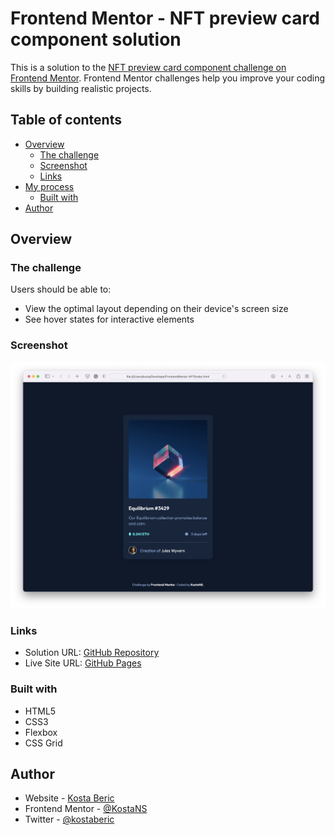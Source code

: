 # Frontend Mentor - NFT preview card component solution

This is a solution to the [NFT preview card component challenge on Frontend Mentor](https://www.frontendmentor.io/challenges/nft-preview-card-component-SbdUL_w0U). Frontend Mentor challenges help you improve your coding skills by building realistic projects. 

## Table of contents

- [Overview](#overview)
  - [The challenge](#the-challenge)
  - [Screenshot](#screenshot)
  - [Links](#links)
- [My process](#my-process)
  - [Built with](#built-with)
- [Author](#author)

## Overview

### The challenge

Users should be able to:

- View the optimal layout depending on their device's screen size
- See hover states for interactive elements

### Screenshot

![](./screenshot.png)


### Links

- Solution URL: [GitHub Repository](https://github.com/KostaNS/FrontendMentor-NFT)
- Live Site URL: [GitHub Pages](https://kostans.github.io/FrontendMentor-NFT/)

### Built with

- HTML5
- CSS3
- Flexbox
- CSS Grid

## Author

- Website - [Kosta Beric](https://www.kostaberic.rs)
- Frontend Mentor - [@KostaNS](https://www.frontendmentor.io/profile/KostaNS)
- Twitter - [@kostaberic](https://www.twitter.com/kostaberic)

